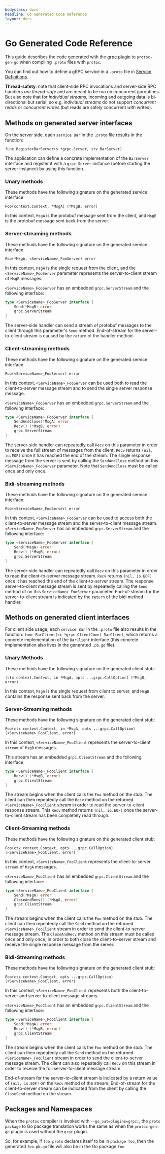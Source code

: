 ```yaml
---
bodyclass: docs
headline: Go Generated Code Reference
layout: docs
---
```

# Go Generated Code Reference

This guide describes the code generated with the [grpc plugin](https://godoc.org/github.com/golang/protobuf/protoc-gen-go/grpc) to `protoc-gen-go`
when compiling `.proto` files with `protoc`.

You can find out how to define a gRPC service in a `.proto` file in [Service Definitions](/docs/guides/concepts/#service-definition).

<p class="note"><strong>Thread-safety</strong>: note that client-side RPC invocations and server-side RPC handlers <i>are thread-safe</i> and are meant
to be run on concurrent goroutines. But also note that for <i>individual streams</i>, incoming and outgoing data is bi-directional but serial;
so e.g. <i>individual streams</i> do not support <i>concurrent reads</i> or <i>concurrent writes</i> (but reads are safely concurrent <i>with</i> writes).
</p>

## Methods on generated server interfaces
On the server side, each `service Bar` in the `.proto` file results in the function:

`func RegisterBarServer(s *grpc.Server, srv BarServer)`

The application can define a concrete implementation of the `BarServer` interface and register it with a `grpc.Server` instance 
(before starting the server instance) by using this function.

### Unary methods
These methods have the following signature on the generated service interface:

`Foo(context.Context, *MsgA) (*MsgB, error)`

In this context, `MsgA` is the protobuf message sent from the client, and `MsgB` is the protobuf message sent back from the server.

### Server-streaming methods
These methods have the following signature on the generated service interface:

`Foo(*MsgA, <ServiceName>_FooServer) error`

In this context, `MsgA` is the single request from the client, and the `<ServiceName>_FooServer` parameter represents the server-to-client stream
of `MsgB` messages.

`<ServiceName>_FooServer` has an embedded `grpc.ServerStream` and the following interface:

```go
type <ServiceName>_FooServer interface {
	Send(*MsgB) error
	grpc.ServerStream
}
```

The server-side handler can send a stream of protobuf messages to the client through this parameter's `Send` method. End-of-stream for the server-to-client
stream is caused by the `return` of the handler method.
  
### Client-streaming methods
These methods have the following signature on the generated service interface:

`Foo(<ServiceName>_FooServer) error`

In this context, `<ServiceName>_FooServer` can be used both to read the client-to-server message stream and to send the single server response message.

`<ServiceName>_FooServer` has an embedded `grpc.ServerStream` and the following interface:

```go
type <ServiceName>_FooServer interface {
	SendAndClose(*MsgA) error
	Recv() (*MsgB, error)
	grpc.ServerStream
}
```

The server-side handler can repeatedly call `Recv` on this parameter in order to receive the full stream of
messages from the client. `Recv` returns `(nil, io.EOF)` once it has reached the end of the stream.
The single response message from the server is sent by calling the `SendAndClose` method on this `<ServiceName>_FooServer` parameter. 
Note that `SendAndClose` must be called once and only once.
  
### Bidi-streaming methods
These methods have the following signature on the generated service interface:

`Foo(<ServiceName>_FooServer) error`

In this context, `<ServiceName>_FooServer` can be used to access both the client-to-server message stream and the server-to-client message stream.
`<ServiceName>_FooServer` has an embedded `grpc.ServerStream` and the following interface:

```go
type <ServiceName>_FooServer interface {
	Send(*MsgA) error
	Recv() (*MsgB, error)
	grpc.ServerStream
}
```

The server-side handler can repeatedly call `Recv` on this parameter in order to read the client-to-server message stream.
`Recv` returns `(nil, io.EOF)` once it has reached the end of the client-to-server stream.
The response server-to-client message stream is sent by repeatedly calling the `Send` method of on this `ServiceName>_FooServer` parameter.
End-of-stream for the server-to-client stream is indicated by the `return` of the bidi method handler.

## Methods on generated client interfaces
For client side usage, each `service Bar` in the `.proto` file also results in the function: `func BarClient(cc *grpc.ClientConn) BarClient`, which
returns a concrete implementation of the `BarClient` interface (this concrete implementation also lives in the generated `.pb.go` file).

### Unary Methods 
These methods have the following signature on the generated client stub:

`(ctx context.Context, in *MsgA, opts ...grpc.CallOption) (*MsgB, error)`

In this context, `MsgA` is the single request from client to server, and `MsgB` contains the response sent back from the server.

### Server-Streaming methods
These methods have the following signature on the generated client stub:

`Foo(ctx context.Context, in *MsgA, opts ...grpc.CallOption) (<ServiceName>_FooClient, error)`

In this context, `<ServiceName>_FooClient` represents the server-to-client `stream` of `MsgB` messages.

This stream has an embedded `grpc.ClientStream` and the following interface:

```go
type <ServiceName>_FooClient interface {
	Recv() (*MsgB, error)
	grpc.ClientStream
}
```

The stream begins when the client calls the `Foo` method on the stub. 
The client can then repeatedly call the `Recv` method on the returned `<ServiceName>_FooClient` <i>stream</i> in order to read the server-to-client response stream. 
This `Recv` method returns `(nil, io.EOF)` once the server-to-client stream has been completely read through.

### Client-Streaming methods
These methods have the following signature on the generated client stub:

`Foo(ctx context.Context, opts ...grpc.CallOption) (<ServiceName>_FooClient, error)`

In this context, `<ServiceName>_FooClient` represents the client-to-server `stream` of `MsgA` messages.

`<ServiceName>_FooClient` has an embedded `grpc.ClientStream` and the following interface:

```go
type <ServiceName>_FooClient interface {
	Send(*MsgA) error
	CloseAndRecv() (*MsgA, error)
	grpc.ClientStream
}
```

The stream begins when the client calls the `Foo` method on the stub. 
The client can then repeatedly call the `Send` method on the returned `<ServiceName>_FooClient` stream in order to send the client-to-server message stream.
The `CloseAndRecv` method on this stream must be called once and only once, in order to both close the client-to-server stream
and receive the single response message from the server.

### Bidi-Streaming methods
These methods have the following signature on the generated client stub:

`Foo(ctx context.Context, opts ...grpc.CallOption) (<ServiceName>_FooClient, error)`

In this context, `<ServiceName>_FooClient` represents both the client-to-server and server-to-client message streams.

`<ServiceName>_FooClient` has an embedded `grpc.ClientStream` and the following interface:

```go
type <ServiceName>_FooClient interface {
	Send(*MsgA) error
	Recv() (*MsgB, error)
	grpc.ClientStream
}
```

The stream begins when the client calls the `Foo` method on the stub.
The client can then repeatedly call the `Send` method on the returned `<SericeName>_FooClient` stream in order to send the 
client-to-server message stream. The client can also repeatedly call `Recv` on this stream in order to
receive the full server-to-client message stream.

End-of-stream for the server-to-client stream is indicated by a return value of `(nil, io.EOF)` on the `Recv` method of the stream.
End-of-stream for the client-to-server stream can be indicated from the client by calling the `CloseSend` method on the stream.

## Packages and Namespaces
When the `protoc` compiler is invoked with `--go_out=plugins=grpc:`, the `proto package` to Go package translation
works the same as when the `protoc-gen-go` plugin is used without the `grpc` plugin.

So, for example, if `foo.proto` declares itself to be in `package foo`, then the generated `foo.pb.go` file will also be in
the Go package `foo`.

